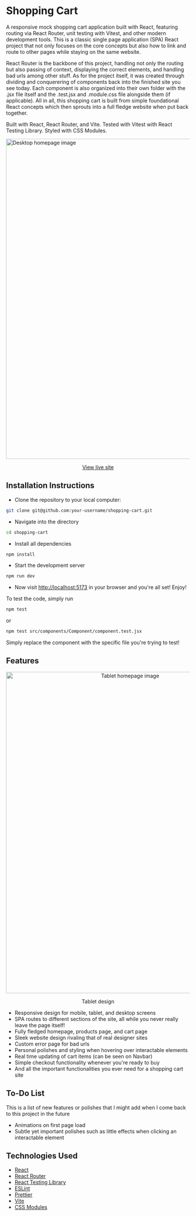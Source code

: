 # Shopping Cart

A responsive mock shopping cart application built with React, featuring routing via React Router, unit testing with Vitest, and other modern development tools. This is a classic single page application (SPA) React project that not only focuses on the core concepts but also how to link and route to other pages while staying on the same website.

React Router is the backbone of this project, handling not only the routing but also passing of context, displaying the correct elements, and handling bad urls among other stuff. As for the project itself, it was created through dividing and conquerering of components back into the finished site you see today. Each component is also organized into their own folder with the .jsx file itself and the .test.jsx and .module.css file alongside them (if applicable). All in all, this shopping cart is built from simple foundational React concepts which then sprouts into a full fledge website when put back together.

Built with React, React Router, and Vite. Tested with Vitest with React Testing Library. Styled with CSS Modules.

<img width="1920" height="875" alt="Desktop homepage image" src="https://github.com/user-attachments/assets/dc8cadf6-2251-4a0d-907e-112decb87e53" />

<p align="center">
  <a href="https://soft-parfait-65d3f1.netlify.app/">
    View live site
  </a>
</p>

## Installation Instructions
- Clone the repository to your local computer:

```bash
git clone git@github.com:your-username/shopping-cart.git
```
- Navigate into the directory

```bash
cd shopping-cart
```

- Install all dependencies

```bash
npm install
```

- Start the development server

```bash
npm run dev
```

- Now visit [http://localhost:5173](http://localhost:5173) in your browser and you're all set! Enjoy!

To test the code, simply run

```bash
npm test
```

or 

```bash
npm test src/components/Component/component.test.jsx
```

Simply replace the component with the specific file you're trying to test!

## Features
<p align="center">
  <img width="664" height="878" alt="Tablet homepage image" src="https://github.com/user-attachments/assets/c4591207-012f-4136-8d26-a07d7a084a8b" />
</p>
<p align="center">
  Tablet design
</p>

- Responsive design for mobile, tablet, and desktop screens
- SPA routes to different sections of the site, all while you never really leave the page itself!
- Fully fledged homepage, products page, and cart page
- Sleek website design rivaling that of real designer sites
- Custom error page for bad urls
- Personal polishes and styling when hovering over interactable elements
- Real time updating of cart items (can be seen on Navbar)
- Simple checkout functionality whenever you're ready to buy
- And all the important functionalities you ever need for a shopping cart site

## To-Do List
This is a list of new features or polishes that I might add when I come back to this project in the future

- Animations on first page load
- Subtle yet important polishes such as little effects when clicking an interactable element

## Technologies Used
- [React](https://reactjs.org/)
- [React Router](https://reactrouter.com/)
- [React Testing Library](https://testing-library.com/docs/react-testing-library/intro/)
- [ESLint](https://eslint.org/)
- [Prettier](https://prettier.io/)
- [Vite](https://vite.dev/)
- [CSS Modules](https://github.com/css-modules/css-modules)
